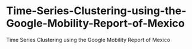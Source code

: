 # Time-Series-Clustering-using-the-Google-Mobility-Report-of-Mexico
Time Series Clustering using the Google Mobility Report of Mexico
